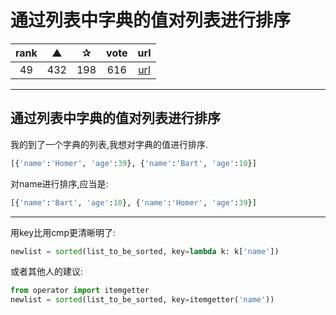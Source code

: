 # 通过列表中字典的值对列表进行排序

| rank | ▲ | ✰ | vote | url |
|:-:|:-:|:-:|:-:|:-:|
|  49  | 432 | 198 | 616 | [url](http://stackoverflow.com/questions/72899/how-do-i-sort-a-list-of-dictionaries-by-values-of-the-dictionary-in-python) |

***

## 通过列表中字典的值对列表进行排序

我的到了一个字典的列表,我想对字典的值进行排序.

```python
[{'name':'Homer', 'age':39}, {'name':'Bart', 'age':10}]
```

对name进行排序,应当是:

```python
[{'name':'Bart', 'age':10}, {'name':'Homer', 'age':39}]
```

***

用key比用cmp更清晰明了:

```python
newlist = sorted(list_to_be_sorted, key=lambda k: k['name'])
```

或者其他人的建议:

```python
from operator import itemgetter
newlist = sorted(list_to_be_sorted, key=itemgetter('name'))
```
